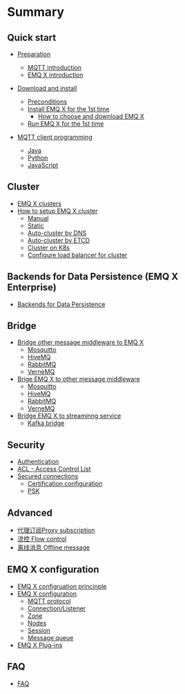 # Summary

## Quick start
* [Preparation](README.md)
    * [MQTT introduction](quick-start/whats-mqtt.md)
    * [EMQ X introduction](quick-start/whats-emqx.md)

* [Download and install](quick-start/download-install.md)
    * [Preconditions](quick-start/precondition.md)
    * [Install EMQ X for the 1st time](quick-start/install-first.md)
        * [How to choose and download EMQ X](quick-start/choose-download.md)
    * [Run EMQ X for the 1st time](quick-start/run-first.md)

* [MQTT client programming](client_dev/client_dev.md)
    * [Java](client_dev/java.md)
    * [Python](client_dev/python.md)
    * [JavaScript](client_dev/javascript.md)

## Cluster
* [EMQ X clusters]()
* [How to setup EMQ X cluster]()
    * [Manual]()
    * [Static]()
    * [Auto-cluster by DNS]()
    * [Auto-cluster by ETCD]()
    * [Cluster on K8s]()
    * [Configure load balancer for cluster]()

## Backends for Data Persistence (EMQ X Enterprise)
* [Backends for Data Persistence]()  

## Bridge
* [Bridge other message middleware to EMQ X]()
   * [Mosquitto]()
   * [HiveMQ]()
   * [RabbitMQ]()
   * [VerneMQ]()
* [Brige EMQ X to other message middleware]()
   * [Mosquitto]()
   * [HiveMQ]()
   * [RabbitMQ]()
   * [VerneMQ]()
* [Bridge EMQ X to streaminng service]()
   * [Kafka bridge]()

## Security
* [Authentication]()
* [ACL - Access Control List]()
* [Secured connections]()
    * [Certification configuration]()
    * [PSK]()

## Advanced
* [代理订阅Proxy subscription]()
* [流控 Flow control ]()
* [离线消息 Offline message]()

## EMQ X configuration
* [EMQ X configruation princinple](part2/README.md)
* [EMQ X configuration](part2/feedback_please.md)
    * [MQTT protocol](part2/better_tools.md)
    * [Connection/Listener](part2/better_tools.md)
    * [Zone]()
    * [Nodes]()
    * [Session]()
    * [Message queue]()
* [EMQ X Plug-ins]()  

## FAQ
* [FAQ](faq/faq_en.md)

